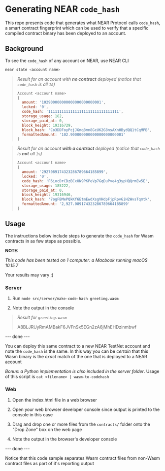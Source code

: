 # Generating NEAR `code_hash`

This repo presents code that generates what NEAR Protocol calls `code_hash`, a smart contract fingerprint which can be used to verify that a specific compiled contract binary has been deployed to an account.


## Background

To see the `code_hash` of any account on NEAR, use NEAR CLI

```sh
near state <account name>
```

> _Result for an account with **no contract** deployed (notice that `code_hash` is all `1`s)_
>
> ```js
> Account <account name>
> {
>   amount: '102900000000000000000000001',
>   locked: '0',
>   code_hash: '11111111111111111111111111111111',
>   storage_usage: 182,
>   storage_paid_at: 0,
>   block_height: 19316729,
>   block_hash: 'Co3DDFoyPcjJGmq8mn8GcUK2G8nsAXnHBydQQ1tCqMPB',
>   formattedAmount: '102.900000000000000000000001'
> }
> ```


> _Result for an account **with a contract** deployed (notice that `code_hash` is **not** all `1`s)_
>
> ```js
> Account <account name>
> {
>   amount: '2927089174323286789664185899',
>   locked: '0',
>   code_hash: 'F6iocDrCDzBCxUN9PKPeVp7GqDuPve4g3ypHQQrmEw5E',
>   storage_usage: 185222,
>   storage_paid_at: 0,
>   block_height: 19316946,
>   block_hash: '7ogFBMePQkKf6EtmEwdXsgVHdpFjpRpvGiH2WvsTqmtk',
>   formattedAmount: '2,927.089174323286789664185899'
> }
> ```


## Usage

The instructions below include steps to generate the `code_hash` for Wasm contracts in as few steps as possible.

**NOTE:**

_This code has been tested on 1 computer: a Macbook running macOS 10.15.7_

Your results may vary ;)

### Server

1. Run `node src/server/make-code-hash greeting.wasm`

2. Note the output in the console

> _Result for `greeting.wasm`_
>
> A8BLJRUyRmAMBakF6JVFnSx5EGn2zA6jMhEHDzinmbwf

--- done ---

You can deploy this same contract to a new NEAR TestNet account and note the `code_hash` is the same.  In this way you can be _certain_ that this Wasm binary is the _exact_ match of the one that is deployed to a NEAR account

*Bonus: a Python implementation is also included in the server folder*.  Usage of this script is `cat <filename> | wasm-to-codehash`

### Web

1. Open the index.html file in a web browser

2. Open your web browser developer console since output is printed to the console in this case

3. Drag and drop one or more files from the `contracts/` folder onto the "Drop Zone" box on the web page

4. Note the output in the browser's developer console

--- done ---

Notice that this code sample separates Wasm contract files from non-Wasm contract files as part of it's reporting output
